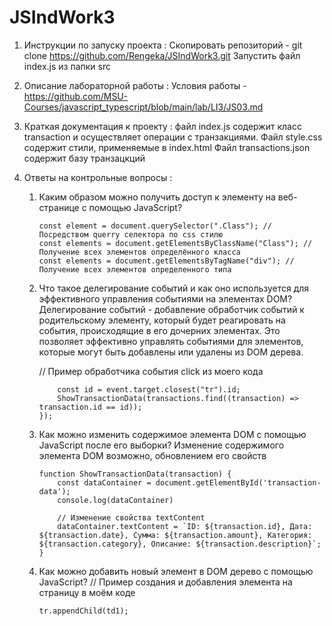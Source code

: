 # JSIndWork3
 
1. Инструкции по запуску проекта : 
Скопировать репозиторий - git clone https://github.com/Rengeka/JSIndWork3.git Запустить файл index.js из папки src

2. Описание лабораторной работы : 
Условия работы - https://github.com/MSU-Courses/javascript_typescript/blob/main/lab/LI3/JS03.md

3. Краткая документация к проекту : 
файл index.js содержит класс transaction и осуществляет операции с транзакциями.
Файл style.css содержит стили, применяемые в index.html
Файл transactions.json содержит базу транзацкций

5. Ответы на контрольные вопросы :
    1.  Каким образом можно получить доступ к элементу на веб-странице с помощью JavaScript?
        ```const element = document.getElementById("Id"); // По ID элемента
        const element = document.querySelector(".Class"); // Посредством querry селектора по css стилю
        const elements = document.getElementsByClassName("Class"); // Получение всех элементов определённого класса
        const elements = document.getElementsByTagName("div"); // Получение всех элементов определенного типа
    2.  Что такое делегирование событий и как оно используется для эффективного управления событиями на элементах DOM?
        Делегирование событий - добавление обработчик событий к родительскому элементу, который будет реагировать на события, происходящие в его дочерних элементах. Это позволяет эффективно управлять событиями для элементов, которые могут быть добавлены или удалены из DOM дерева.

        // Пример обработчика события click из моего кода
        ```table.addEventListener('click', (event) => {
            const id = event.target.closest("tr").id;
            ShowTransactionData(transactions.find((transaction) => transaction.id == id));
        });
    3.  Как можно изменить содержимое элемента DOM с помощью JavaScript после его выборки?
        Изменение содержимого элемента DOM возможно, обновлением его свойств

        ```// Прмер изменения свойств элемента в моём коде
        function ShowTransactionData(transaction) {
            const dataContainer = document.getElementById('transaction-data');
            console.log(dataContainer)

            // Изменение свойства textContent
            dataContainer.textContent = `ID: ${transaction.id}, Дата: ${transaction.date}, Сумма: ${transaction.amount}, Категория: ${transaction.category}, Описание: ${transaction.description}`;
        }
    4.  Как можно добавить новый элемент в DOM дерево с помощью JavaScript?
        // Пример создания и добавления элемента на страницу в моём коде
        ```let td1 = document.createElement("td");
        tr.appendChild(td1);
